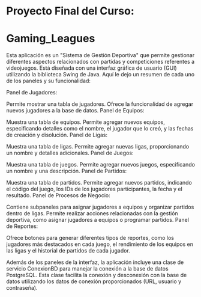 # Proyecto Final del Curso:

# Gaming_Leagues

Esta aplicación es un "Sistema de Gestión Deportiva" que permite gestionar diferentes aspectos relacionados con partidas y competiciones referentes a videojuegos. Está diseñada con una interfaz gráfica de usuario (GUI) utilizando la biblioteca Swing de Java. Aquí le dejo un resumen de cada uno de los paneles y su funcionalidad:

Panel de Jugadores:

Permite mostrar una tabla de jugadores.
Ofrece la funcionalidad de agregar nuevos jugadores a la base de datos.
Panel de Equipos:

Muestra una tabla de equipos.
Permite agregar nuevos equipos, especificando detalles como el nombre, el jugador que lo creó, y las fechas de creación y disolución.
Panel de Ligas:

Muestra una tabla de ligas.
Permite agregar nuevas ligas, proporcionando un nombre y detalles adicionales.
Panel de Juegos:

Muestra una tabla de juegos.
Permite agregar nuevos juegos, especificando un nombre y una descripción.
Panel de Partidos:

Muestra una tabla de partidos.
Permite agregar nuevos partidos, indicando el código del juego, los IDs de los jugadores participantes, la fecha y el resultado.
Panel de Procesos de Negocio:

Contiene subpaneles para asignar jugadores a equipos y organizar partidos dentro de ligas.
Permite realizar acciones relacionadas con la gestión deportiva, como asignar jugadores a equipos o programar partidos.
Panel de Reportes:

Ofrece botones para generar diferentes tipos de reportes, como los jugadores más destacados en cada juego, el rendimiento de los equipos en las ligas y el historial de partidos de cada jugador.

Además de los paneles de la interfaz, la aplicación incluye una clase de servicio ConexionBD para manejar la conexión a la base de datos PostgreSQL. Esta clase facilita la conexión y desconexión con la base de datos utilizando los datos de conexión proporcionados (URL, usuario y contraseña).
